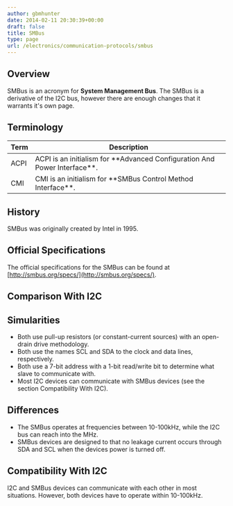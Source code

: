 ```yaml
---
author: gbmhunter
date: 2014-02-11 20:30:39+00:00
draft: false
title: SMBus
type: page
url: /electronics/communication-protocols/smbus
---
```


## Overview

SMBus is an acronym for **System Management Bus**. The SMBus is a derivative of the I2C bus, however there are enough changes that it warrants it's own page.

## Terminology

<table>
    <thead>
        <tr>
            <th>Term</th>
            <th>Description</th>
        </tr>
    </thead>
	<tbody>
		<tr >
<td >ACPI
</td>
<td >ACPI is an initialism for **Advanced Configuration And Power Interface**.
</td>
		<tr >
		<tr >
			
<td >CMI
</td>
			
<td >CMI is an initialism for **SMBus Control Method Interface**.
</td>
		<tr >
	</tbody>
</table>

## History

SMBus was originally created by Intel in 1995.

## Official Specifications

The official specifications for the SMBus can be found at [http://smbus.org/specs/](http://smbus.org/specs/).

## Comparison With I2C

## Simularities

* Both use pull-up resistors (or constant-current sources) with an open-drain drive methodology.
* Both use the names SCL and SDA to the clock and data lines, respectively.
* Both use a 7-bit address with a 1-bit read/write bit to determine what slave to communicate with.
* Most I2C devices can communicate with SMBus devices (see the section Compatibility With I2C).

## Differences

* The SMBus operates at frequencies between 10-100kHz, while the I2C bus can reach into the MHz.
* SMBus devices are designed to that no leakage current occurs through SDA and SCL when the devices power is turned off.

## Compatibility With I2C

I2C and SMBus devices can communicate with each other in most situations. However, both devices have to operate within 10-100kHz.
